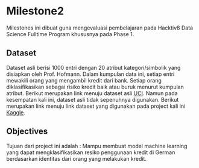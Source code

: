 # Milestone2

Milestones ini dibuat guna mengevaluasi pembelajaran pada Hacktiv8 Data Science Fulltime Program khususnya pada Phase 1.

## Dataset

Dataset asli berisi 1000 entri dengan 20 atribut kategori/simbolik yang disiapkan oleh Prof. Hofmann. Dalam kumpulan data ini, setiap entri mewakili orang yang mengambil kredit dari bank. Setiap orang diklasifikasikan sebagai risiko kredit baik atau buruk menurut kumpulan atribut. Berikut merupakan link menuju dataset asli [UCI](https://archive.ics.uci.edu/ml/datasets/Statlog+%28German+Credit+Data%29). Namun pada kesempatan kali ini, dataset asli tidak sepenuhnya digunakan. Berikut merupakan link menuju link dataset yang digunakan pada project kali ini [Kaggle](https://www.kaggle.com/datasets/kabure/german-credit-data-with-risk).

## Objectives

Tujuan dari project ini adalah : Mampu membuat model machine learning yang dapat mengklasifikasikan resiko penggunaan kredit di German berdasarkan identitas dari orang yang melakukan kredit.
